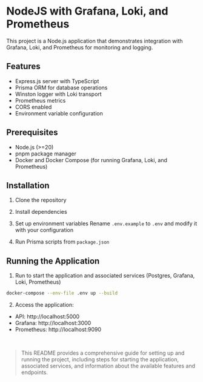 # NodeJS with Grafana, Loki, and Prometheus

This project is a Node.js application that demonstrates integration with Grafana, Loki, and Prometheus for monitoring and logging.

## Features

- Express.js server with TypeScript
- Prisma ORM for database operations
- Winston logger with Loki transport
- Prometheus metrics
- CORS enabled
- Environment variable configuration

## Prerequisites

- Node.js (>=20)
- pnpm package manager
- Docker and Docker Compose (for running Grafana, Loki, and Prometheus)

## Installation

1. Clone the repository

2. Install dependencies

3. Set up environment variables
   Rename `.env.example` to `.env` and modify it with your configuration

4. Run Prisma scripts from `package.json`

## Running the Application

1. Run to start the application and associated services (Postgres, Grafana, Loki, Prometheus)

```bash
docker-compose --env-file .env up --build
```

2. Access the application:

- API: http://localhost:5000
- Grafana: http://localhost:3000
- Prometheus: http://localhost:9090

<br />

> This README provides a comprehensive guide for setting up and running the project, including steps for starting the application, associated services, and information about the available features and endpoints.
